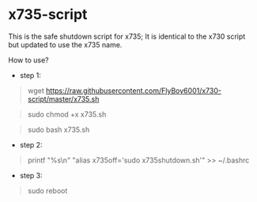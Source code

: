 # x735-script
This is the safe shutdown script for x735;
It is identical to the x730 script but updated to use the x735 name.

How to use?

* step 1:
> wget https://raw.githubusercontent.com/FlyBoy6001/x730-script/master/x735.sh

> sudo chmod +x x735.sh

> sudo bash x735.sh

* step 2:

> printf "%s\\n" "alias x735off='sudo x735shutdown.sh'" >> ~/.bashrc

* step 3:
> sudo reboot

